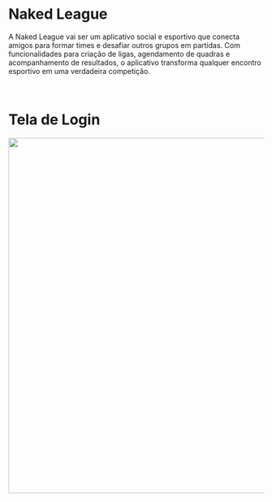 # Naked League
A Naked League vai ser um aplicativo social e esportivo que conecta amigos para formar times e desafiar outros grupos em partidas. Com funcionalidades para criação de ligas, agendamento de quadras e acompanhamento de resultados, o aplicativo transforma qualquer encontro esportivo em uma verdadeira competição.

<br>

# Tela de Login
<img src="https://github.com/user-attachments/assets/1d2710d2-2cd9-405c-80fe-7b94c25740ea.png" width="700px" />
